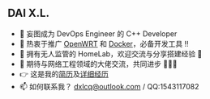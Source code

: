 ## DAI X.L.

- 🔭 妄图成为 DevOps Engineer 的 C++ Developer
- 🌱 热衷于推广 [OpenWRT](https://openwrt.org/) 和 [Docker](https://www.docker.com/)，必备开发工具 ‼️
- 🏡 拥有无人监管的 HomeLab，欢迎交流与分享搭建经验 🤩
- 👯 期待与网络工程领域的大佬交流，共同进步 🙏🙏🙏
- 👉 这是我的[简历](https://dxlcq.cn/src/jiao/profile/)及[详细经历](https://dxlcq.cn/src/jiao/cv/)
- 📫 如何联系我？ <a href="mailto:dxlcq@outlook.com" target="_blank">dxlcq@outlook.com</a> / QQ:1543117082
